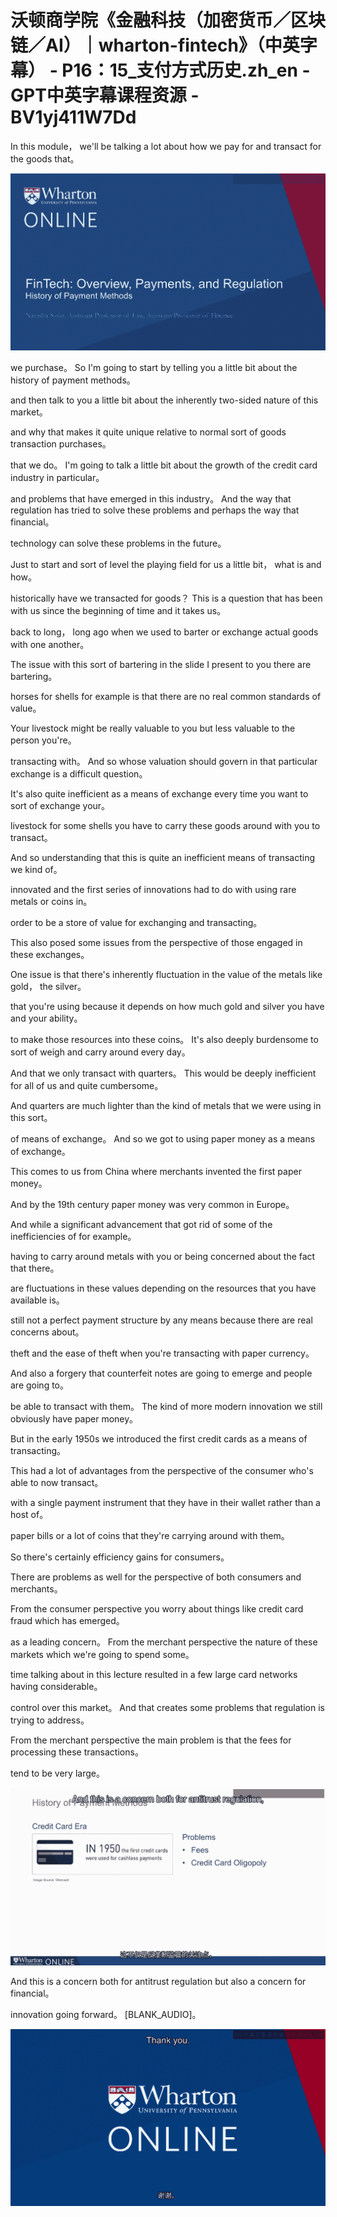 # 沃顿商学院《金融科技（加密货币／区块链／AI）｜wharton-fintech》（中英字幕） - P16：15_支付方式历史.zh_en - GPT中英字幕课程资源 - BV1yj411W7Dd

 In this module， we'll be talking a lot about how we pay for and transact for the goods that。



![](img/011db07a0c6894a1a1486df8fa816c87_1.png)

 we purchase。 So I'm going to start by telling you a little bit about the history of payment methods。

 and then talk to you a little bit about the inherently two-sided nature of this market。

 and why that makes it quite unique relative to normal sort of goods transaction purchases。

 that we do。 I'm going to talk a little bit about the growth of the credit card industry in particular。

 and problems that have emerged in this industry。 And the way that regulation has tried to solve these problems and perhaps the way that financial。

 technology can solve these problems in the future。

 Just to start and sort of level the playing field for us a little bit， what is and how。

 historically have we transacted for goods？ This is a question that has been with us since the beginning of time and it takes us。

 back to long， long ago when we used to barter or exchange actual goods with one another。

 The issue with this sort of bartering in the slide I present to you there are bartering。

 horses for shells for example is that there are no real common standards of value。

 Your livestock might be really valuable to you but less valuable to the person you're。

 transacting with。 And so whose valuation should govern in that particular exchange is a difficult question。

 It's also quite inefficient as a means of exchange every time you want to sort of exchange your。

 livestock for some shells you have to carry these goods around with you to transact。

 And so understanding that this is quite an inefficient means of transacting we kind of。

 innovated and the first series of innovations had to do with using rare metals or coins in。

 order to be a store of value for exchanging and transacting。

 This also posed some issues from the perspective of those engaged in these exchanges。

 One issue is that there's inherently fluctuation in the value of the metals like gold， the silver。

 that you're using because it depends on how much gold and silver you have and your ability。

 to make those resources into these coins。 It's also deeply burdensome to sort of weigh and carry around every day。

 And that we only transact with quarters。 This would be deeply inefficient for all of us and quite cumbersome。

 And quarters are much lighter than the kind of metals that we were using in this sort。

 of means of exchange。 And so we got to using paper money as a means of exchange。

 This comes to us from China where merchants invented the first paper money。

 And by the 19th century paper money was very common in Europe。

 And while a significant advancement that got rid of some of the inefficiencies of for example。

 having to carry around metals with you or being concerned about the fact that there。

 are fluctuations in these values depending on the resources that you have available is。

 still not a perfect payment structure by any means because there are real concerns about。

 theft and the ease of theft when you're transacting with paper currency。

 And also a forgery that counterfeit notes are going to emerge and people are going to。

 be able to transact with them。 The kind of more modern innovation we still obviously have paper money。

 But in the early 1950s we introduced the first credit cards as a means of transacting。

 This had a lot of advantages from the perspective of the consumer who's able to now transact。

 with a single payment instrument that they have in their wallet rather than a host of。

 paper bills or a lot of coins that they're carrying around with them。

 So there's certainly efficiency gains for consumers。

 There are problems as well for the perspective of both consumers and merchants。

 From the consumer perspective you worry about things like credit card fraud which has emerged。

 as a leading concern。 From the merchant perspective the nature of these markets which we're going to spend some。

 time talking about in this lecture resulted in a few large card networks having considerable。

 control over this market。 And that creates some problems that regulation is trying to address。

 From the merchant perspective the main problem is that the fees for processing these transactions。

 tend to be very large。

![](img/011db07a0c6894a1a1486df8fa816c87_3.png)

 And this is a concern both for antitrust regulation but also a concern for financial。

 innovation going forward。 [BLANK_AUDIO]。

![](img/011db07a0c6894a1a1486df8fa816c87_5.png)
